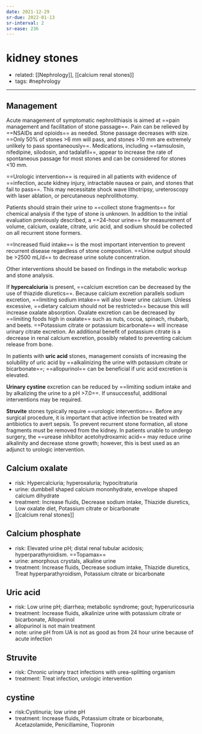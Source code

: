 ```yaml
---
date: 2021-12-29
sr-due: 2022-01-13
sr-interval: 2
sr-ease: 236
---
```


# kidney stones

- related: [[Nephrology]], [[calcium renal stones]]
- tags: #nephrology
---

## Management

Acute management of symptomatic nephrolithiasis is aimed at ==pain management and facilitation of stone passage==. Pain can be relieved by ==NSAIDs and opioids== as needed. Stone passage decreases with size. ==Only 50% of stones >6 mm will pass, and stones >10 mm are extremely unlikely to pass spontaneously==. Medications, including ==tamsulosin, nifedipine, silodosin, and tadalafil==, appear to increase the rate of spontaneous passage for most stones and can be considered for stones <10 mm.

==Urologic intervention== is required in all patients with evidence of ==infection, acute kidney injury, intractable nausea or pain, and stones that fail to pass==. This may necessitate shock wave lithotripsy, ureteroscopy with laser ablation, or percutaneous nephrolithotomy.

Patients should strain their urine to ==collect stone fragments== for chemical analysis if the type of stone is unknown. In addition to the initial evaluation previously described, a ==24-hour urine== for measurement of volume, calcium, oxalate, citrate, uric acid, and sodium should be collected on all recurrent stone formers.

==Increased fluid intake== is the most important intervention to prevent recurrent disease regardless of stone composition. ==Urine output should be >2500 mL/d== to decrease urine solute concentration.

Other interventions should be based on findings in the metabolic workup and stone analysis.

If **hypercalciuria** is present, ==calcium excretion can be decreased by the use of thiazide diuretics==. Because calcium excretion parallels sodium excretion, ==limiting sodium intake== will also lower urine calcium. Unless excessive, ==dietary calcium should not be restricted== because this will increase oxalate absorption. Oxalate excretion can be decreased by ==limiting foods high in oxalate== such as nuts, cocoa, spinach, rhubarb, and beets. ==Potassium citrate or potassium bicarbonate== will increase urinary citrate excretion. An additional benefit of potassium citrate is a decrease in renal calcium excretion, possibly related to preventing calcium release from bone.

In patients with **uric acid** stones, management consists of increasing the solubility of uric acid by ==alkalinizing the urine with potassium citrate or bicarbonate==; ==allopurinol== can be beneficial if uric acid excretion is elevated.

**Urinary cystine** excretion can be reduced by ==limiting sodium intake and by alkalizing the urine to a pH >7.0==. If unsuccessful, additional interventions may be required.

**Struvite** stones typically require ==urologic intervention==. Before any surgical procedure, it is important that active infection be treated with antibiotics to avert sepsis. To prevent recurrent stone formation, all stone fragments must be removed from the kidney. In patients unable to undergo surgery, the ==urease inhibitor acetohydroxamic acid== may reduce urine alkalinity and decrease stone growth; however, this is best used as an adjunct to urologic intervention.

## Calcium oxalate

- risk: Hypercalciuria; hyperoxaluria; hypocitraturia
- urine: dumbbell shaped calcium mononhydrate, envelope shaped calcium dihydrate
- treatment: Increase fluids, Decrease sodium intake, Thiazide diuretics, Low oxalate diet, Potassium citrate or bicarbonate
- [[calcium renal stones]]

## Calcium phosphate

- risk: Elevated urine pH; distal renal tubular acidosis; hyperparathyroidism. ==Topamax==
- urine: amorphous crystals, alkaline urine
- treatment: Increase fluids, Decrease sodium intake, Thiazide diuretics, Treat hyperparathyroidism, Potassium citrate or bicarbonate

## Uric acid

- risk: Low urine pH; diarrhea; metabolic syndrome; gout; hyperuricosuria
- treatment: Increase fluids, alkalinize urine with potassium citrate or bicarbonate, Allopurinol
- allopurinol is not main treatment
- note: urine pH from UA is not as good as from 24 hour urine because of acute infection

## Struvite

- risk: Chronic urinary tract infections with urea-splitting organism
- treatment: Treat infection, urologic intervention

## cystine

- risk:Cystinuria; low urine pH
- treatment: Increase fluids, Potassium citrate or bicarbonate, Acetazolamide, Penicillamine, Tiopronin
